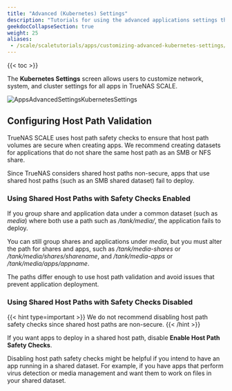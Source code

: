 ```yaml
---
title: "Advanced (Kubernetes) Settings"
description: "Tutorials for using the advanced applications settings that are derived from the Kubernetes implementation in TrueNAS SCALE. Includes notes on configuring host path safety checks."
geekdocCollapseSection: true
weight: 25
aliases:
 - /scale/scaletutorials/apps/customizing-advanced-kubernetes-settings/
---
```


{{< toc >}}

The **Kubernetes Settings** screen allows users to customize network, system, and cluster settings for all apps in TrueNAS SCALE.

![AppsAdvancedSettingsKubernetesSettings](/images/SCALE/Apps/AppsAdvancedSettingsKubernetesSettings.png "Apps Advanced Settings")

## Configuring Host Path Validation

TrueNAS SCALE uses host path safety checks to ensure that host path volumes are secure when creating apps. We recommend creating datasets for applications that do not share the same host path as an SMB or NFS share.

Since TrueNAS considers shared host paths non-secure, apps that use shared host paths (such as an SMB shared dataset) fail to deploy.

### Using Shared Host Paths with Safety Checks Enabled

If you group share and application data under a common dataset (such as *media*) where both use a path such as */tank/media/*, the application fails to deploy.

You can still group shares and applications under *media*, but you must alter the path for shares and apps, such as */tank/media-shares* or */tank/media/shares/sharename*, and */tank/media-apps* or */tank/media/apps/appname*.

The paths differ enough to use host path validation and avoid issues that prevent application deployment.

### Using Shared Host Paths with Safety Checks Disabled

{{< hint type=important >}}
We do not recommend disabling host path safety checks since shared host paths are non-secure.
{{< /hint >}}

If you want apps to deploy in a shared host path, disable **Enable Host Path Safety Checks**.

Disabling host path safety checks might be helpful if you intend to have an app running in a shared dataset. For example, if you have apps that perform virus detection or media management and want them to work on files in your shared dataset.
